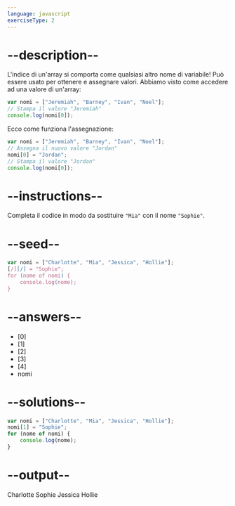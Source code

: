 ```yaml
---
language: javascript
exerciseType: 2
---
```


# --description--

L'indice di un'array si comporta come qualsiasi altro nome di variabile!
Può essere usato per ottenere e assegnare valori.
Abbiamo visto come accedere ad una valore di un'array:
```javascript
var nomi = ["Jeremiah", "Barney", "Ivan", "Noel"];
// Stampa il valore "Jeremiah"
console.log(nomi[0]);
```
Ecco come funziona l'assegnazione:
```javascript
var nomi = ["Jeremiah", "Barney", "Ivan", "Noel"];
// Assegna il nuovo valore "Jordan"
nomi[0] = "Jordan";
// Stampa il valore "Jordan"
console.log(nomi[0]);
```

# --instructions--

Completa il codice in modo da sostituire `"Mia"` con il nome `"Sophie"`.

# --seed--

```javascript
var nomi = ["Charlotte", "Mia", "Jessica", "Hollie"];
[/][/] = "Sophie";
for (nome of nomi) {
    console.log(nome);
}
```

# --answers--

- [0]
- [1]
- [2]
- [3]
- [4]
- nomi

# --solutions--

```javascript
var nomi = ["Charlotte", "Mia", "Jessica", "Hollie"];
nomi[1] = "Sophie";
for (nome of nomi) {
    console.log(nome);
}
```

# --output--

Charlotte
Sophie
Jessica
Hollie
